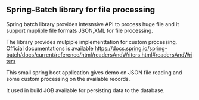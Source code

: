 ## Spring-Batch library for file processing

Spring batch library provides intesnsive API to process huge file and it support mupliple file formats JSON,XML for file processing.

The library provides mulpiple implementtation for custom processing. Official documentations is available https://docs.spring.io/spring-batch/docs/current/reference/html/readersAndWriters.html#readersAndWriters

This small spring boot application gives demo on JSON file reading and some custom processing on the available records.

It used in build JOB available for persisting data to the database.



